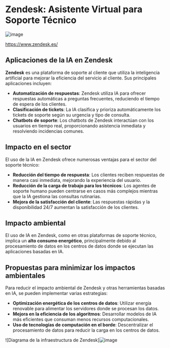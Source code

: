 # Zendesk: Asistente Virtual para Soporte Técnico

![image](https://github.com/user-attachments/assets/872086b8-117a-4689-abc8-d11e0060d5df)

https://www.zendesk.es/

## Aplicaciones de la IA en Zendesk

**Zendesk** es una plataforma de soporte al cliente que utiliza la inteligencia artificial para mejorar la eficiencia del servicio al cliente. Sus principales aplicaciones incluyen:

- **Automatización de respuestas**: Zendesk utiliza IA para ofrecer respuestas automáticas a preguntas frecuentes, reduciendo el tiempo de espera de los clientes.
- **Clasificación de tickets**: La IA clasifica y prioriza automáticamente los tickets de soporte según su urgencia y tipo de consulta.
- **Chatbots de soporte**: Los chatbots de Zendesk interactúan con los usuarios en tiempo real, proporcionando asistencia inmediata y resolviendo incidencias comunes.

## Impacto en el sector

El uso de la IA en Zendesk ofrece numerosas ventajas para el sector del soporte técnico:

- **Reducción del tiempo de respuesta**: Los clientes reciben respuestas de manera casi inmediata, mejorando la experiencia del usuario.
- **Reducción de la carga de trabajo para los técnicos**: Los agentes de soporte humano pueden centrarse en casos más complejos mientras que la IA gestiona las consultas rutinarias.
- **Mejora de la satisfacción del cliente**: Las respuestas rápidas y la disponibilidad 24/7 aumentan la satisfacción de los clientes.

## Impacto ambiental

El uso de IA en Zendesk, como en otras plataformas de soporte técnico, implica un **alto consumo energético**, principalmente debido al procesamiento de datos en los centros de datos donde se ejecutan las aplicaciones basadas en IA.

## Propuestas para minimizar los impactos ambientales

Para reducir el impacto ambiental de Zendesk y otras herramientas basadas en IA, se pueden implementar varias estrategias:

- **Optimización energética de los centros de datos**: Utilizar energía renovable para alimentar los servidores donde se procesan los datos.
- **Mejora en la eficiencia de los algoritmos**: Desarrollar modelos de IA más eficientes que consuman menos recursos computacionales.
- **Uso de tecnologías de computación en el borde**: Descentralizar el procesamiento de datos para reducir la carga en los centros de datos.

![Diagrama de la infraestructura de Zendesk]![image](https://github.com/user-attachments/assets/a6f3897a-b042-4e45-bbfa-a506eba99cb0)
